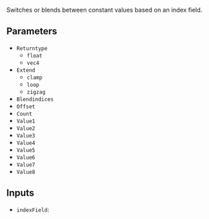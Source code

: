 Switches or blends between constant values based on an index field.

## Parameters

* `Returntype`
  * `float`
  * `vec4`
* `Extend`
  * `clamp`
  * `loop`
  * `zigzag`
* `Blendindices`
* `Offset`
* `Count`
* `Value1`
* `Value2`
* `Value3`
* `Value4`
* `Value5`
* `Value6`
* `Value7`
* `Value8`

## Inputs

* `indexField`: 